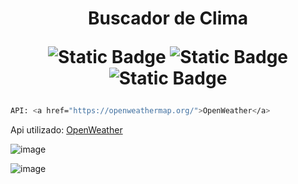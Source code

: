 <h1 align="center"> Buscador de Clima

  ![Static Badge](https://img.shields.io/badge/HTML-orange)
  ![Static Badge](https://img.shields.io/badge/TAILWIND-blue)
  ![Static Badge](https://img.shields.io/badge/JAVASCRIPT-yellow)
</h1>
<div>
  
   ```sh
  API: <a href="https://openweathermap.org/">OpenWeather</a>
  ```

  <p>Api utilizado: <a href="https://openweathermap.org/">OpenWeather</a></p>
</div>

![image](https://github.com/Codermex-freelance/BuscadorClima/assets/143505447/01c63a2a-25a8-4286-b6a7-b46e784b1919)

![image](https://github.com/Codermex-freelance/BuscadorClima/assets/143505447/aa4cdbf0-03a7-4a65-8c25-7a4c1ed70a8c)

